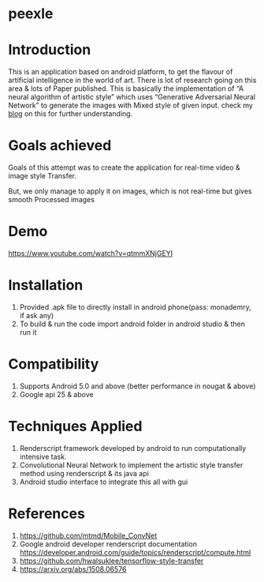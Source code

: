 # peexle

# Introduction

This is an application based on android platform, to get the flavour of artificial intelligence in the world of art. There is lot of research going on this area & lots of 
Paper published. This is basically the implementation of “A neural algorithm of artistic style” which uses “Generative Adversarial Neural Network” to generate the images with 
Mixed style of given input. check my [blog](https://medium.com/@kaleajit27/ive-been-waiting-to-do-this-for-very-long-time-6813ee5e091) on this for further understanding.

# Goals achieved
Goals of this attempt was to create the application for real-time video & image style 
Transfer.

  But, we only manage to apply it on images, which is not real-time but gives smooth
Processed images
# Demo
 https://www.youtube.com/watch?v=qtmmXNjGEYI
 
# Installation
 1. Provided .apk file to directly install in android phone(pass: monademry, if ask any)
 2. To build & run the code import android folder in android studio & then run it

# Compatibility
 1. Supports Android 5.0 and above (better performance in nougat & above)
 2. Google api 25 & above
 
# Techniques Applied
 1. Renderscript framework developed by android to run computationally intensive task.
 2. Convolutional Neural Network to implement the artistic style transfer method using renderscript & its java api
 3. Android studio interface to integrate this all with gui
 
 # References
 1. https://github.com/mtmd/Mobile_ConvNet 
 2. Google android developer renderscript documentation
           https://developer.android.com/guide/topics/renderscript/compute.html
 3. https://github.com/hwalsuklee/tensorflow-style-transfer
 4. https://arxiv.org/abs/1508.06576
